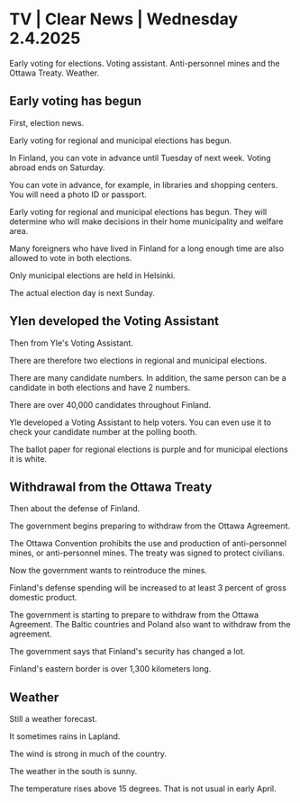 # TV \| Clear News \| Wednesday 2.4.2025

Early voting for elections. Voting assistant. Anti-personnel mines and the Ottawa Treaty. Weather.

## Early voting has begun

First, election news.

Early voting for regional and municipal elections has begun.

In Finland, you can vote in advance until Tuesday of next week. Voting abroad ends on Saturday.

You can vote in advance, for example, in libraries and shopping centers. You will need a photo ID or passport.

Early voting for regional and municipal elections has begun. They will determine who will make decisions in their home municipality and welfare area.

Many foreigners who have lived in Finland for a long enough time are also allowed to vote in both elections.

Only municipal elections are held in Helsinki.

The actual election day is next Sunday.

## Ylen developed the Voting Assistant

Then from Yle's Voting Assistant.

There are therefore two elections in regional and municipal elections.

There are many candidate numbers. In addition, the same person can be a candidate in both elections and have 2 numbers.

There are over 40,000 candidates throughout Finland.

Yle developed a Voting Assistant to help voters. You can even use it to check your candidate number at the polling booth.

The ballot paper for regional elections is purple and for municipal elections it is white.

## Withdrawal from the Ottawa Treaty

Then about the defense of Finland.

The government begins preparing to withdraw from the Ottawa Agreement.

The Ottawa Convention prohibits the use and production of anti-personnel mines, or anti-personnel mines. The treaty was signed to protect civilians.

Now the government wants to reintroduce the mines.

Finland's defense spending will be increased to at least 3 percent of gross domestic product.

The government is starting to prepare to withdraw from the Ottawa Agreement. The Baltic countries and Poland also want to withdraw from the agreement.

The government says that Finland's security has changed a lot.

Finland's eastern border is over 1,300 kilometers long.

## Weather

Still a weather forecast.

It sometimes rains in Lapland.

The wind is strong in much of the country.

The weather in the south is sunny.

The temperature rises above 15 degrees. That is not usual in early April.

